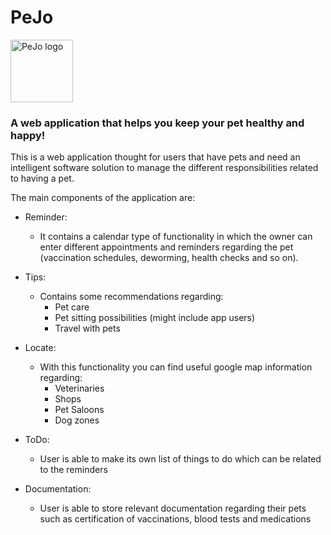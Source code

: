 # PeJo

<img src="backend/src/main/ui/src/logo.png" alt="PeJo logo" height="100">

### A web application that helps you keep your pet healthy and happy!

This is a web application thought for users that have pets and need an intelligent software solution
to manage the different responsibilities related to having a pet.

The main components of the application are:

- Reminder: 
  - It contains a calendar type of functionality in which the owner can enter different appointments and
    reminders regarding the pet (vaccination schedules, deworming, health checks and so on).

- Tips:
  - Contains some recommendations regarding:
    - Pet care 
    - Pet sitting possibilities (might include app users)
    - Travel with pets

- Locate:
  - With this functionality you can find useful google map information regarding:
    - Veterinaries
    - Shops
    - Pet Saloons
    - Dog zones

- ToDo:
  - User is able to make its own list of things to do which can be related to the reminders

- Documentation:
  - User is able to store relevant documentation regarding their pets such as certification of vaccinations, blood tests
    and medications